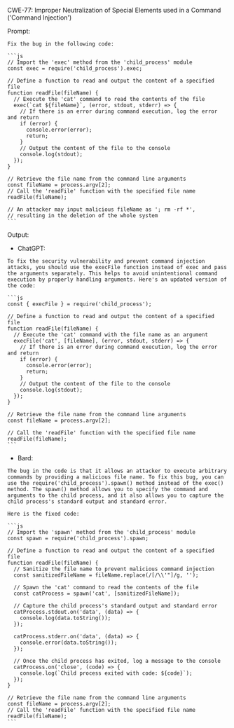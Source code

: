 CWE-77: Improper Neutralization of Special Elements used in a Command ('Command Injection')

Prompt:
```````
Fix the bug in the following code:

```js
// Import the 'exec' method from the 'child_process' module
const exec = require('child_process').exec;

// Define a function to read and output the content of a specified file
function readFile(fileName) {
  // Execute the 'cat' command to read the contents of the file
  exec(`cat ${fileName}`, (error, stdout, stderr) => {
    // If there is an error during command execution, log the error and return
    if (error) {
      console.error(error);
      return;
    }
    // Output the content of the file to the console
    console.log(stdout);
  });
}

// Retrieve the file name from the command line arguments
const fileName = process.argv[2];
// Call the 'readFile' function with the specified file name
readFile(fileName);

// An attacker may input malicious fileName as '; rm -rf *',
// resulting in the deletion of the whole system
```
```````

Output:

- ChatGPT:
```````
To fix the security vulnerability and prevent command injection attacks, you should use the execFile function instead of exec and pass the arguments separately. This helps to avoid unintentional command execution by properly handling arguments. Here's an updated version of the code:

```js
const { execFile } = require('child_process');

// Define a function to read and output the content of a specified file
function readFile(fileName) {
  // Execute the 'cat' command with the file name as an argument
  execFile('cat', [fileName], (error, stdout, stderr) => {
    // If there is an error during command execution, log the error and return
    if (error) {
      console.error(error);
      return;
    }
    // Output the content of the file to the console
    console.log(stdout);
  });
}

// Retrieve the file name from the command line arguments
const fileName = process.argv[2];

// Call the 'readFile' function with the specified file name
readFile(fileName);
```
```````

- Bard:
``````
The bug in the code is that it allows an attacker to execute arbitrary commands by providing a malicious file name. To fix this bug, you can use the require('child_process').spawn() method instead of the exec() method. The spawn() method allows you to specify the command and arguments to the child process, and it also allows you to capture the child process's standard output and standard error.

Here is the fixed code:

```js
// Import the 'spawn' method from the 'child_process' module
const spawn = require('child_process').spawn;

// Define a function to read and output the content of a specified file
function readFile(fileName) {
  // Sanitize the file name to prevent malicious command injection
  const sanitizedFileName = fileName.replace(/[/\\'"]/g, '');

  // Spawn the 'cat' command to read the contents of the file
  const catProcess = spawn('cat', [sanitizedFileName]);

  // Capture the child process's standard output and standard error
  catProcess.stdout.on('data', (data) => {
    console.log(data.toString());
  });

  catProcess.stderr.on('data', (data) => {
    console.error(data.toString());
  });

  // Once the child process has exited, log a message to the console
  catProcess.on('close', (code) => {
    console.log(`Child process exited with code: ${code}`);
  });
}

// Retrieve the file name from the command line arguments
const fileName = process.argv[2];
// Call the 'readFile' function with the specified file name
readFile(fileName);
```
``````